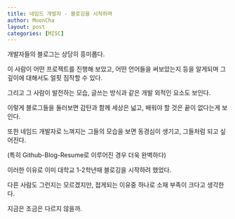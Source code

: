 ```yaml
---
title: 네임드 개발자 - 블로깅을 시작하며
author: MoonCha
layout: post
categories: [MISC]
---
```

개발자들의 블로그는 상당히 흥미롭다.

이 사람이 어떤 프로젝트를 진행해 보았고, 어떤 언어들을 써보았는지 등을 알게되며 그 깊이에 대해서도 얼핏 짐작할 수 있다.

그리고 그 사람이 발전하는 모습, 글쓰는 방식과 같은 개발 외적인 요소도 보인다.

이렇게 블로그들을 둘러보면 감탄과 함께 세상은 넓고, 배워야 할 것은 끝이 없다는게 보인다.

또한 네임드 개발자로 느껴지는 그들의 모습을 보면 동경심이 생기고, 그들처럼 되고 싶어진다.

(특히 Github-Blog-Resume로 이루어진 경우 더욱 완벽하다)

이러한 이유로 이미 대학교 1-2학년때 블로깅을 시작하려 했었다.

다른 사람도 그런지는 모르겠지만, 접게되는 이유중 하나로 소재 부족이 크다고 생각한다.

지금은 조금은 다르지 않을까.

<span class="image right"><img src="{{ 'assets/images/wolves.jpg' | relative_url }}" alt="" /></span>
